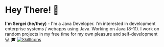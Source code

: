 # Hey There! 👋
**I'm Sergei (he/they)** - I'm a Java Developer.  I'm interested in development enterprise systems / webapps using Java. Working on Java (8-11). I work on random projects in my free time for my own pleasure and self-development  💻 🎓
[![SkillIcons](https://skillicons.dev/icons?i=java,spring,hibernate,postgres,postman,kafka,docker,kubernetes)](https://skillicons.dev)<br/>

